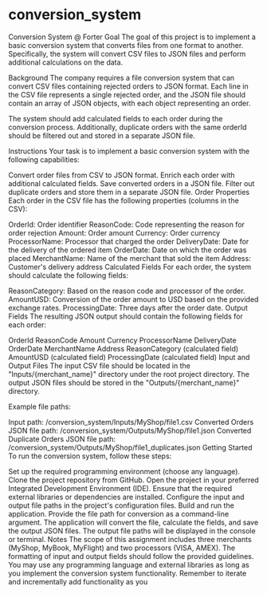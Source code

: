 # conversion_system
Conversion System @ Forter
Goal
The goal of this project is to implement a basic conversion system that converts files from one format to another. Specifically, the system will convert CSV files to JSON files and perform additional calculations on the data.

Background
The company requires a file conversion system that can convert CSV files containing rejected orders to JSON format. Each line in the CSV file represents a single rejected order, and the JSON file should contain an array of JSON objects, with each object representing an order.

The system should add calculated fields to each order during the conversion process. Additionally, duplicate orders with the same orderId should be filtered out and stored in a separate JSON file.

Instructions
Your task is to implement a basic conversion system with the following capabilities:

Convert order files from CSV to JSON format.
Enrich each order with additional calculated fields.
Save converted orders in a JSON file.
Filter out duplicate orders and store them in a separate JSON file.
Order Properties
Each order in the CSV file has the following properties (columns in the CSV):

OrderId: Order identifier
ReasonCode: Code representing the reason for order rejection
Amount: Order amount
Currency: Order currency
ProcessorName: Processor that charged the order
DeliveryDate: Date for the delivery of the ordered item
OrderDate: Date on which the order was placed
MerchantName: Name of the merchant that sold the item
Address: Customer's delivery address
Calculated Fields
For each order, the system should calculate the following fields:

ReasonCategory: Based on the reason code and processor of the order.
AmountUSD: Conversion of the order amount to USD based on the provided exchange rates.
ProcessingDate: Three days after the order date.
Output Fields
The resulting JSON output should contain the following fields for each order:

OrderId
ReasonCode
Amount
Currency
ProcessorName
DeliveryDate
OrderDate
MerchantName
Address
ReasonCategory (calculated field)
AmountUSD (calculated field)
ProcessingDate (calculated field)
Input and Output Files
The input CSV file should be located in the "Inputs/{merchant_name}" directory under the root project directory. The output JSON files should be stored in the "Outputs/{merchant_name}" directory.

Example file paths:

Input path: /conversion_system/Inputs/MyShop/file1.csv
Converted Orders JSON file path: /conversion_system/Outputs/MyShop/file1.json
Converted Duplicate Orders JSON file path: /conversion_system/Outputs/MyShop/file1_duplicates.json
Getting Started
To run the conversion system, follow these steps:

Set up the required programming environment (choose any language).
Clone the project repository from GitHub.
Open the project in your preferred Integrated Development Environment (IDE).
Ensure that the required external libraries or dependencies are installed.
Configure the input and output file paths in the project's configuration files.
Build and run the application.
Provide the file path for conversion as a command-line argument.
The application will convert the file, calculate the fields, and save the output JSON files.
The output file paths will be displayed in the console or terminal.
Notes
The scope of this assignment includes three merchants (MyShop, MyBook, MyFlight) and two processors (VISA, AMEX).
The formatting of input and output fields should follow the provided guidelines.
You may use any programming language and external libraries as long as you implement the conversion system functionality.
Remember to iterate and incrementally add functionality as you
